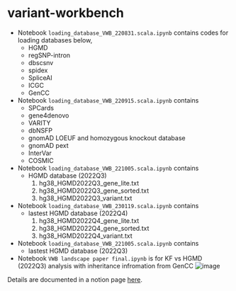 # variant-workbench

- Notebook `loading_database_VWB_220831.scala.ipynb` contains codes for loading databases below,
  - HGMD
  - regSNP-intron
  - dbscsnv
  - spidex
  - SpliceAI 
  - ICGC
  - GenCC
- Notebook `loading_database_VWB_220915.scala.ipynb` contains
  - SPCards
  - gene4denovo
  - VARITY
  - dbNSFP
  - gnomAD LOEUF and homozygous knockout database
  - gnomAD pext 
  - InterVar
  - COSMIC
- Notebook `loading_database_VWB_221005.scala.ipynb` contains
  - HGMD database (2022Q3)
    1. hg38_HGMD2022Q3_gene_lite.txt
    2. hg38_HGMD2022Q3_gene_sorted.txt
    3. hg38_HGMD2022Q3_variant.txt
- Notebook `loading_database_VWB_230119.scala.ipynb` contains
  - lastest HGMD database (2022Q4)
    1. hg38_HGMD2022Q4_gene_lite.txt
    2. hg38_HGMD2022Q4_gene_sorted.txt
    3. hg38_HGMD2022Q4_variant.txt
- Notebook `loading_database_VWB_221005.scala.ipynb` contains
  - lastest HGMD database (2022Q3)
- Notebook `VWB landscape paper final.ipynb` is for KF vs HGMD (2022Q3) analysis with inheritance infromation from GenCC
![image](https://user-images.githubusercontent.com/44414391/199518313-e14bc7d3-7f0b-457b-b25a-5efb84f6010c.png)


Details are documented in a notion page [here](https://www.notion.so/d3b/f958b89d2fc343a7bcfa41e4dfaa0a90?v=951ee808eb714a7fbf3239397941f648).
